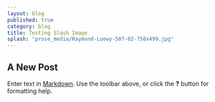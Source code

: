 ```yaml
---
layout: blog
published: true
category: blog
title: Testing Slash Image
splash: "prose_media/Raymond-Loewy-507-02-750x499.jpg"
---
```


## A New Post

Enter text in [Markdown](http://daringfireball.net/projects/markdown/). Use the toolbar above, or click the **?** button for formatting help.
